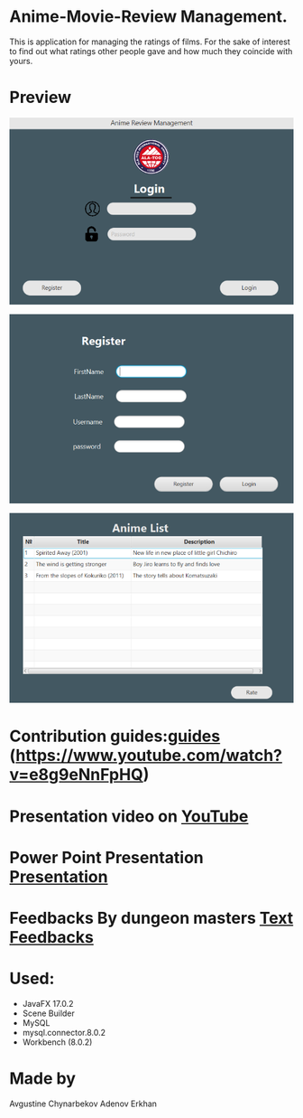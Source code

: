 # Anime-Movie-Review Management.

This is application for managing the ratings of films.
For the sake of interest to find out what ratings other people gave and how much they coincide with yours. 


# Preview
![login](https://github.com/NPaugust/FInal-Group-Project-OOP-/blob/main/screenshots/login.png)

![register](https://github.com/NPaugust/FInal-Group-Project-OOP-/blob/main/screenshots/register.png)

![animelist](https://github.com/NPaugust/FInal-Group-Project-OOP-/blob/main/screenshots/animelist.png)

# Contribution guides:[guides](https://www.youtube.com/watch?v=HBBtlwGpBek) (https://www.youtube.com/watch?v=e8g9eNnFpHQ)
# Presentation video on [YouTube](https://www.youtube.com/watch?v=iIzE9gGng40)

# Power Point Presentation [Presentation](https://github.com/NPaugust/FInal-Group-Project-OOP-/files/7824670/Final-OOP-Project.Presentation.pdf)

 
# Feedbacks By dungeon masters [Text Feedbacks](https://github.com/NPaugust/FInal-Group-Project-OOP-/files/7824783/Feedbacks-Final-OOP.pptx)


# Used:
- JavaFX 17.0.2 
- Scene Builder
- MySQL 
- mysql.connector.8.0.2
- Workbench (8.0.2)

# Made by
Avgustine Chynarbekov Adenov Erkhan
